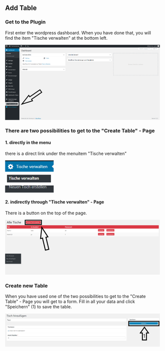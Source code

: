 ## Add Table

### Get to the Plugin

First enter the wordpress dashboard. When you have done that, you will find the item "Tische verwalten" at the bottom left.

![menu](./../../assets/tische-verwalten.png)

### There are two possibilities to get to the "Create Table" - Page
#### 1. directly in the menu

there is a direct link under the menuitem "Tische verwalten" <br>

![menu](./../../assets/newtable1.png)


#### 2. indirectly through "Tische verwalten" - Page

There is a button on the top of the page.

![menu](./../../assets/neuertisch2.png)

### Create new Table

When you have used one of the two possibilities to get to the "Create Table" - Page you will get to a form. Fill in all your data and click "Speichern" (1) to save the table.

![menu](./../../assets/neuertisch3.png)


